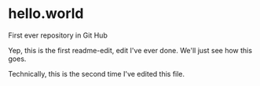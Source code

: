 # hello.world
First ever repository in Git Hub

Yep, this is the first readme-edit, edit I've ever done.
We'll just see how this goes.

Technically, this is the second time I've edited this file.  
